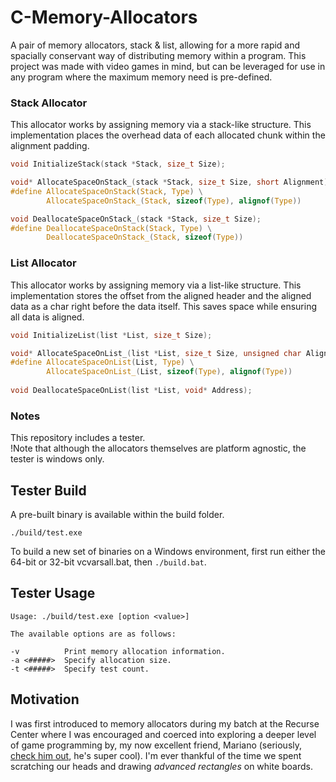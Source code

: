 C-Memory-Allocators
===================
A pair of memory allocators, stack & list, allowing for a more rapid and
spacially conservant way of distributing memory within a program. This project
was made with video games in mind, but can be leveraged for use in any program
where the maximum memory need is pre-defined.  
  
### Stack Allocator
This allocator works by assigning memory via a stack-like structure. This
implementation places the overhead data of each allocated chunk within the
alignment padding.  
```c
void InitializeStack(stack *Stack, size_t Size);

void* AllocateSpaceOnStack_(stack *Stack, size_t Size, short Alignment);
#define AllocateSpaceOnStack(Stack, Type) \
        AllocateSpaceOnStack_(Stack, sizeof(Type), alignof(Type))

void DeallocateSpaceOnStack_(stack *Stack, size_t Size);
#define DeallocateSpaceOnStack(Stack, Type) \
        DeallocateSpaceOnStack_(Stack, sizeof(Type))
```
### List Allocator
This allocator works by assigning memory via a list-like structure. This
implementation stores the offset from the aligned header and the aligned data
as a char right before the data itself. This saves space while ensuring all
data is aligned.
```c
void InitializeList(list *List, size_t Size);

void* AllocateSpaceOnList_(list *List, size_t Size, unsigned char Alignment);
#define AllocateSpaceOnList(List, Type) \
        AllocateSpaceOnList_(List, sizeof(Type), alignof(Type))
        
void DeallocateSpaceOnList(list *List, void* Address);
```
### Notes
This repository includes a tester.  
!Note that although the allocators themselves are platform agnostic,
the tester is windows only.

Tester Build
------------

A pre-built binary is available within the build folder.
```
./build/test.exe
```

To build a new set of binaries on a Windows environment, first run either the
64-bit or 32-bit vcvarsall.bat, then `./build.bat`.

Tester Usage
-----

```
Usage: ./build/test.exe [option <value>]

The available options are as follows:

-v          Print memory allocation information.
-a <#####>  Specify allocation size.
-t <#####>  Specify test count.
```

Motivation
----------
I was first introduced to memory allocators during my batch at the Recurse
Center where I was encouraged and coerced into exploring a deeper level
of game programming by, my now excellent friend, Mariano (seriously,
[check him out](https://github.com/mtrebi), he's super cool).
I'm ever thankful of the time we spent scratching our heads and drawing
_advanced rectangles_ on white boards.
